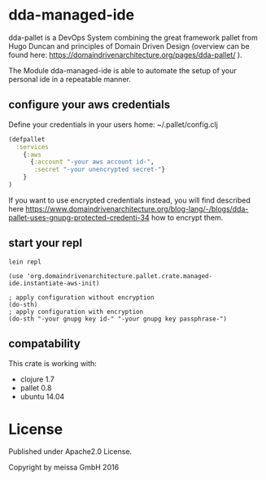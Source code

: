 # dda-managed-ide
dda-pallet is a DevOps System combining the great framework pallet from Hugo Duncan and principles of Domain Driven Design (overview can be found here: https://domaindrivenarchitecture.org/pages/dda-pallet/ ).

The Module dda-managed-ide is able to automate the setup of your personal ide in a repeatable manner.

## configure your aws credentials
Define your credentials in your users home:
~/.pallet/config.clj

```clojure
(defpallet
  :services
    {:aws
      {:account "-your aws account id-",
       :secret "-your unencrypted secret-"}
    }
)
```

If you want to use encrypted credentials instead, you will find described here https://www.domaindrivenarchitecture.org/blog-lang/-/blogs/dda-pallet-uses-gnupg-protected-credenti-34 how to encrypt them.

## start your repl
```
lein repl
```

```
(use 'org.domaindrivenarchitecture.pallet.crate.managed-ide.instantiate-aws-init)

; apply configuration without encryption
(do-sth)
; apply configuration with encryption
(do-sth "-your gnupg key id-" "-your gnupg key passphrase-")
```

## compatability
This crate is working with:
 * clojure 1.7
 * pallet 0.8
 * ubuntu 14.04

# License
Published under Apache2.0 License.

Copyright by meissa GmbH 2016
